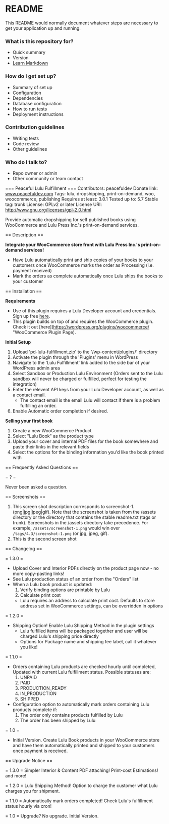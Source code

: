 # README #

This README would normally document whatever steps are necessary to get your application up and running.

### What is this repository for? ###

* Quick summary
* Version
* [Learn Markdown](https://bitbucket.org/tutorials/markdowndemo)

### How do I get set up? ###

* Summary of set up
* Configuration
* Dependencies
* Database configuration
* How to run tests
* Deployment instructions

### Contribution guidelines ###

* Writing tests
* Code review
* Other guidelines

### Who do I talk to? ###

* Repo owner or admin
* Other community or team contact

=== Peaceful Lulu Fulfillment ===
Contributors: peacefuldev
Donate link: www.peacefuldev.com
Tags: lulu, dropshipping, print-on-demand, woo, woocommerce, publishing
Requires at least: 3.0.1
Tested up to: 5.7
Stable tag: trunk
License: GPLv2 or later
License URI: http://www.gnu.org/licenses/gpl-2.0.html

Provide automatic dropshipping for self published books using WooCommerce and Lulu Press Inc.'s print-on-demand services.

== Description ==

**Integrate your WooCommerce store front with Lulu Press Inc.'s print-on-demand services!**

* Have Lulu automatically print and ship copies of your books to your customers once WooCommerce marks the order as Processing (i.e. payment received)
* Mark the orders as complete automatically once Lulu ships the books to your customer

== Installation ==

**Requirements**
* Use of this plugin requires a Lulu Developer account and credentials. Sign up free [here](https://developers.lulu.com/ "Lulu Developer Site").
* This plugin builds on top of and requires the WooCommerce plugin. Check it out [here](https://wordpress.org/plugins/woocommerce/ "WooCommerce Plugin Page).

**Initial Setup**

1. Upload 'pd-lulu-fulfillment.zip' to the '/wp-content/plugins/' directory
1. Activate the plugin through the 'Plugins' menu in WordPress
1. Navigate to the 'Lulu Fulfillment' link added to the side bar of your WordPress admin area
1. Select Sandbox or Production Lulu Environment (Orders sent to the Lulu sandbox will never be charged or fulfilled, perfect for testing the integration)
1. Enter the relevent API keys from your Lulu Developer account, as well as a contact email.
    * The contact email is the email Lulu will contact if there is a problem fulfilling an order.
1. Enable Automatic order completion if desired.


**Selling your first book**
1. Create a new WooCommerce Product
1. Select "Lulu Book" as the product type
1. Upload your cover and internal PDF files for the book somewhere and paste their links in the relevant fields
1. Select the options for the binding information you'd like the book printed with


== Frequently Asked Questions ==

= ? =

Never been asked a question.


== Screenshots ==

1. This screen shot description corresponds to screenshot-1.(png|jpg|jpeg|gif). Note that the screenshot is taken from
the /assets directory or the directory that contains the stable readme.txt (tags or trunk). Screenshots in the /assets
directory take precedence. For example, `/assets/screenshot-1.png` would win over `/tags/4.3/screenshot-1.png`
(or jpg, jpeg, gif).
2. This is the second screen shot

== Changelog ==

= 1.3.0 =
* Upload Cover and Interior PDFs directly on the product page now - no more copy-pasting links!
* See Lulu production status of an order from the "Orders" list
* When a Lulu book product is updated:
    1. Verify binding options are printable by Lulu
    1. Calculate print cost
    * Lulu requires an address to calculate print cost. Defaults to store address set in WooCommerce settings, can be overridden in options

= 1.2.0 =
* Shipping Option! Enable Lulu Shipping Method in the plugin settings
    * Lulu fulfilled items will be packaged together and user will be charged Lulu's shipping price directly
    * Options for Package name and shipping fee label, call it whatever you like!

= 1.1.0 =
* Orders containing Lulu products are checked hourly until completed, Updated with current Lulu fulfillment status. Possible statuses are:
    1. UNPAID
    1. PAID
    1. PRODUCTION_READY
    1. IN_PRODUCTION
    1. SHIPPED
* Configuration option to automatically mark orders containing Lulu products complete if:
    1. The order only contains products fulfilled by Lulu
    1. The order has been shipped by Lulu

= 1.0 =
* Initial Version. Create Lulu Book products in your WooCommerce store and have them automatically printed and shipped to your customers once payment is received.


== Upgrade Notice ==

= 1.3.0 =
Simpler Interior & Content PDF attaching! Print-cost Estimations! and more!

= 1.2.0 =
Lulu Shipping Method! Option to charge the customer what Lulu charges you for shipment.

= 1.1.0 =
Automatically mark orders completed! Check Lulu's fulfillment status hourly via cron!

= 1.0 =
Upgrade? No upgrade. Initial Version.